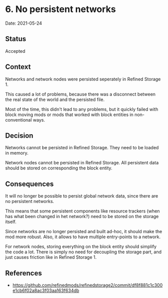 # 6. No persistent networks

Date: 2021-05-24

## Status

Accepted

## Context

Networks and network nodes were persisted seperately in Refined Storage 1.

This caused a lot of problems, because there was a disconnect between the real state of the world and the persisted
file.

Most of the time, this didn't lead to any problems, but it quickly failed with block moving mods or mods that worked
with block entities in non-conventional ways.

## Decision

Networks cannot be persisted in Refined Storage. They need to be loaded in memory.

Network nodes cannot be persisted in Refined Storage. All persistent data should be stored on corresponding the block
entity.

## Consequences

It will no longer be possible to persist global network data, since there are no persistent networks.

This means that some persistent components like resource trackers (when has what been changed in het network?) need to
be stored on the storage itself.

Since networks are no longer persisted and built ad-hoc, it should make the mod more robust. Also, it allows to have
multiple entry-points to a network.

For network nodes, storing everything on the block entity should simplify the code a lot. There is simply no need for
decoupling the storage part, and just causes friction like in Refined Storage 1.

## References

- https://github.com/refinedmods/refinedstorage2/commit/df8f881c1c300e1cb6f02a8ac3f03aa163f634db
